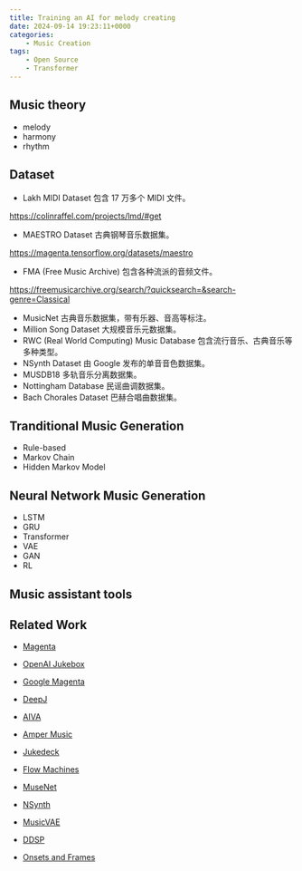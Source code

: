 ```yaml
---
title: Training an AI for melody creating
date: 2024-09-14 19:23:11+0000
categories:
    - Music Creation
tags:
    - Open Source
    - Transformer
---
```


<script defer src="/youtube.js" type="module"></script>
<script defer typse="module" src="https://cdn.jsdelivr.net/combine/npm/tone@14.7.58,npm/@magenta/music@1.23.1/es6/core.js,npm/focus-visible@5,npm/html-midi-player@1.4.0"></script>


<midi-visualizer type="piano-roll" id="myVisualizer"></midi-visualizer>

<midi-player
  src="https://tannal.github.io/test.mid"
  sound-font visualizer="#myVisualizer">
</midi-player>

<script defer src="/bilibili-player.js" type="module"></script>

<!-- <bilibili-player bvid="BV1sxtsegEf3"></bilibili-player>; -->

## Music theory

- melody
- harmony
- rhythm

## Dataset

- Lakh MIDI Dataset 包含 17 万多个 MIDI 文件。

https://colinraffel.com/projects/lmd/#get

- MAESTRO Dataset 古典钢琴音乐数据集。

https://magenta.tensorflow.org/datasets/maestro

- FMA (Free Music Archive) 包含各种流派的音频文件。

https://freemusicarchive.org/search/?quicksearch=&search-genre=Classical

- MusicNet 古典音乐数据集，带有乐器、音高等标注。
- Million Song Dataset 大规模音乐元数据集。
- RWC (Real World Computing) Music Database 包含流行音乐、古典音乐等多种类型。
- NSynth Dataset 由 Google 发布的单音音色数据集。
- MUSDB18 多轨音乐分离数据集。
- Nottingham Database 民谣曲调数据集。
- Bach Chorales Dataset 巴赫合唱曲数据集。

## Tranditional Music Generation

- Rule-based
- Markov Chain
- Hidden Markov Model

## Neural Network Music Generation

- LSTM
- GRU
- Transformer
- VAE
- GAN
- RL


## Music assistant tools


##  Related Work

- [Magenta](https://magenta.tensorflow.org/)

- [OpenAI Jukebox](https://openai.com/research/jukebox/)

- [Google Magenta](https://magenta.tensorflow.org/)

- [DeepJ](https://deepj.net/)

- [AIVA](https://www.aiva.ai/)

- [Amper Music](https://www.ampermusic.com/)

- [Jukedeck](https://www.jukedeck.com/)

- [Flow Machines](https://www.flow-machines.com/)

- [MuseNet](https://openai.com/research/jukebox/)

- [NSynth](https://magenta.tensorflow.org/nsynth)

- [MusicVAE](https://magenta.tensorflow.org/music-vae)

- [DDSP](https://magenta.tensorflow.org/ddsp)

- [Onsets and Frames](https://magenta.tensorflow.org/onsets-frames)
